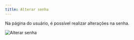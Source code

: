 ```yaml
---
title: Alterar senha
---
```



Na página do usuário, é possível realizar alterações na senha.

![Alterar senha](media/guide/3-utilizando-o-manuel/1-navegacao-interna/7-perfil-de-usuario/usuario_alterar_senha.png)